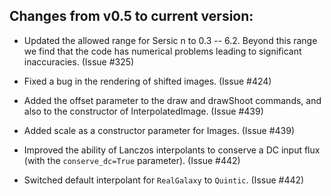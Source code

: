 Changes from v0.5 to current version:
------------------------------------

* Updated the allowed range for Sersic n to 0.3 -- 6.2.  Beyond this range we find that the 
  code has numerical problems leading to significant inaccuracies.  (Issue #325)

* Fixed a bug in the rendering of shifted images.  (Issue #424)

* Added the offset parameter to the draw and drawShoot commands, and also to the constructor 
  of InterpolatedImage.  (Issue #439)

* Added scale as a constructor parameter for Images.  (Issue #439)

* Improved the ability of Lanczos interpolants to conserve a DC input flux (with the 
  `conserve_dc=True` parameter).  (Issue #442)

* Switched default interpolant for `RealGalaxy` to `Quintic`.  (Issue #442)
